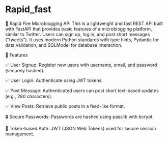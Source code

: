 # Rapid_fast

🚀 Rapid Fire Microblogging API This is a lightweight and fast REST API built with FastAPI that provides basic features of a microblogging platform, similar to Twitter. Users can sign up, log in, and post short messages ("tweets"). It uses modern Python standards with type hints, Pydantic for data validation, and SQLModel for database interaction.

🔧 Features

✅ User Signup: Register new users with username, email, and password (securely hashed).

✅ User Login: Authenticate using JWT tokens.

✅ Post Message: Authenticated users can post short text-based updates (e.g., 280 characters).

✅ View Posts: Retrieve public posts in a feed-like format.

🔒 Secure Passwords: Passwords are hashed using passlib with bcrypt.

🔐 Token-based Auth: JWT (JSON Web Tokens) used for secure session management.
